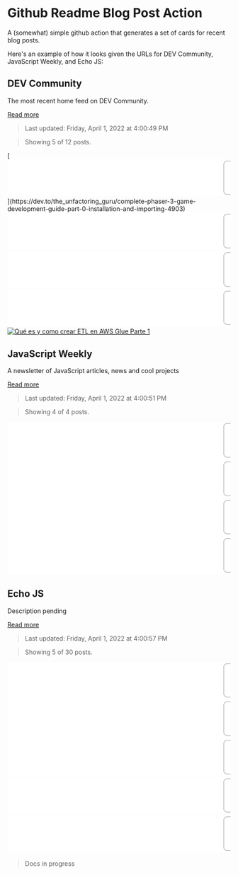 # Github Readme Blog Post Action

A (somewhat) simple github action that generates a set of cards for recent blog posts.

Here's an example of how it looks given the URLs for DEV Community, JavaScript Weekly, and Echo JS:

<!-- blog-post-list:start -->
## DEV Community

The most recent home feed on DEV Community.

[Read more](https://dev.to)
> Last updated: Friday, April 1, 2022 at 4:00:49 PM

> Showing 5 of 12 posts.

[![Complete Phaser 3 Game Development Guide: Part 0 (Installation and Importing)](https://raw.githubusercontent.com/ErrorGamer2000/github-readme-blog-post-action/main/generated_files/DEV_Community/Complete_Phaser_3_Game_Development_Guide__Part_0_(Installation_and_Importing).svg)](https://dev.to/the_unfactoring_guru/complete-phaser-3-game-development-guide-part-0-installation-and-importing-4903)
[![Controlling and Monitoring Internet Traffic on a Router](https://raw.githubusercontent.com/ErrorGamer2000/github-readme-blog-post-action/main/generated_files/DEV_Community/Controlling_and_Monitoring_Internet_Traffic_on_a_Router.svg)](https://dev.to/hetmansoftware/controlling-and-monitoring-internet-traffic-on-a-router-3mfg)
[![Customizing a Drawer Element in a Quick App](https://raw.githubusercontent.com/ErrorGamer2000/github-readme-blog-post-action/main/generated_files/DEV_Community/Customizing_a_Drawer_Element_in_a_Quick_App.svg)](https://dev.to/josholadele/customizing-a-drawer-element-in-a-quick-app-93a)
[![Top 3 Casts of the Week #4](https://raw.githubusercontent.com/ErrorGamer2000/github-readme-blog-post-action/main/generated_files/DEV_Community/Top_3_Casts_of_the_Week__4.svg)](https://dev.to/codecast/top-3-casts-of-the-week-4-22nb)
[![Qué es y como crear ETL en AWS Glue Parte 1](https://raw.githubusercontent.com/ErrorGamer2000/github-readme-blog-post-action/main/generated_files/DEV_Community/Qué_es_y_como_crear_ETL_en_AWS_Glue_Parte_1.svg)](https://dev.to/davidshaek/que-es-y-como-crear-etl-en-aws-glue-parte-1-3jlj)


## JavaScript Weekly

A newsletter of JavaScript articles, news and cool projects

[Read more](https://javascriptweekly.com/)
> Last updated: Friday, April 1, 2022 at 4:00:51 PM

> Showing 4 of 4 posts.

[![Time to get decorating](https://raw.githubusercontent.com/ErrorGamer2000/github-readme-blog-post-action/main/generated_files/JavaScript_Weekly/Time_to_get_decorating.svg)](https://javascriptweekly.com/issues/583)
[![React 18 due any day now..](https://raw.githubusercontent.com/ErrorGamer2000/github-readme-blog-post-action/main/generated_files/JavaScript_Weekly/React_18_due_any_day_now...svg)](https://javascriptweekly.com/issues/582)
[![Getting creative with JavaScript](https://raw.githubusercontent.com/ErrorGamer2000/github-readme-blog-post-action/main/generated_files/JavaScript_Weekly/Getting_creative_with_JavaScript.svg)](https://javascriptweekly.com/issues/581)
[![Bringing static type syntax into JavaScript itself](https://raw.githubusercontent.com/ErrorGamer2000/github-readme-blog-post-action/main/generated_files/JavaScript_Weekly/Bringing_static_type_syntax_into_JavaScript_itself.svg)](https://javascriptweekly.com/issues/580)


## Echo JS

Description pending

[Read more](
http://www.echojs.com
)
> Last updated: Friday, April 1, 2022 at 4:00:57 PM

> Showing 5 of 30 posts.

[![Svend3r, a Plug and Play Charting Library for Your Svelte project.](https://raw.githubusercontent.com/ErrorGamer2000/github-readme-blog-post-action/main/generated_files/_Echo_JS_/Svend3r__a_Plug_and_Play_Charting_Library_for_Your_Svelte_project..svg)](https://medium.com/@isaaclsaunders/svend3r-a-plug-and-play-charting-library-for-your-svelte-project-2753b8762ec8)
[![Hide the Tooltip in ChartJS](https://raw.githubusercontent.com/ErrorGamer2000/github-readme-blog-post-action/main/generated_files/_Echo_JS_/Hide_the_Tooltip_in_ChartJS.svg)](
https://masteringjs.io/tutorials/chartjs/hide-tooltip
)
[![Hivelance](https://raw.githubusercontent.com/ErrorGamer2000/github-readme-blog-post-action/main/generated_files/_Echo_JS_/Hivelance.svg)](https://hivelance.com)
[![Improving Web Page Performance Server-Side Rendering with Next.JS](https://raw.githubusercontent.com/ErrorGamer2000/github-readme-blog-post-action/main/generated_files/_Echo_JS_/Improving_Web_Page_Performance_Server-Side_Rendering_with_Next.JS.svg)](https://doordash.engineering/2022/03/29/improving-web-page-performance-at-doordash-throughserver-side-rendering-with-next-js/)
[![Tips for creating a component library](https://raw.githubusercontent.com/ErrorGamer2000/github-readme-blog-post-action/main/generated_files/_Echo_JS_/Tips_for_creating_a_component_library.svg)](https://blog.openreplay.com/tips-for-creating-a-component-library)


<!-- blog-post-list:end -->

> Docs in progress
